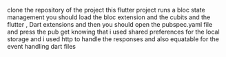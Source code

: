 clone the repository of the project 
this flutter project runs a bloc state management 
you should load the bloc extension and the cubits 
and the flutter , Dart extensions 
and then you should open the pubspec.yaml file and press the pub get 
knowing that i used shared preferences for the local storage 
and i used http to handle the responses 
and also equatable for the event handling dart files 
